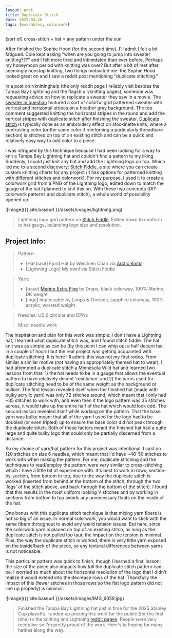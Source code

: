 ```yaml
---
layout: post
title: Duplicate Stitch
date: 2025-04-20
tags: [wearables, colorwork]
---
```


(sort of) cross-stitch + hat = any pattern under the sun


After finished the Sophie Hood (for the second time), I'll admit I felt a bit fatigued. Cole kept asking "when are you going to jump into sweater knitting???" and I felt more tired and intimidated than ever before. Perhaps my honeymoon period with knitting was over? But after a bit of rest after seemingly nonstop knitting, two things motivated me: the Sophie Hood looked great on and I saw a reddit post mentioning "duplicate stitching."


In a post on r/knittinghelp (the only reddit page I reliably visit besides the Tampa Bay Lightning and the flagship r/knitting pages), someone was requesting advice on how to replicate a sweater they saw in a movie. The [sweater in question](https://www.reddit.com/r/knittinghelp/comments/1k14mei/jenny_slates_dying_for_sex_sweater_hard_to/) featured a sort of colorful grid patterned sweater with vertical and horizontal stripes on a heather gray background. The top comment suggested knitting the horizontal stripes in the round and add the vertical stripes with duplicate stitch after finishing the sweater. [Duplicate stitch](https://www.purlsoho.com/create/duplicate-stitch/?srsltid=AfmBOoozoKpMINJ3sivjAmlJV6oF400UCXSv6sdaMgfQrewyaa2HdTHs) is typically done as an embroidery effect on stockinette knits, where a contrasting color (or the same color if reinforcing a particularly threadbare section) is stitched on top of an existing stitch and can be a quick and relatively easy way to add color to a piece. 

I was intrigued by this technique because I had been looking for a way to knit a Tampa Bay Lightning hat and couldn't find a pattern to my liking. Suddenly, I could just knit any hat and add the Lightning logo on top. Which led me to a second discovery: [Stitch Fiddle](https://www.stitchfiddle.com/en), a site where you can create custom knitting charts for any project (it has options for patterned knitting with different stitches and colorwork). For my purpose, I used it to create a colorwork grid from a PNG of the Lightning logo, edited down to match the gauge of the hat I planned to knit this on. With these two concepts (DIY colorwork patterns and duplicate stitch), a whole world of possibility opened up. 


![image]({{ site.baseurl }}/assets/images/lightning.png)

> Lightning logo grid pattern on [Stitch Fiddle](https://www.stitchfiddle.com/en). Edited down to conform to hat gauge, balancing logo size and resolution. 


## Project Info: 
> Pattern: 
> - [Hat base] Fjord Hat by Weichien Chan via [Arctic Knits](https://saskie.co/arctic-knits))
> - [Lightning Logo] My own! via Stitch Fiddle 

> Yarn: 
> - [base] [Merino Extra Fine](https://www.garnstudio.com/yarn.php?show=drops-merino-extra-fine&cid=19) by Drops, black colorway, 100% Merino, DK weight
> - [logo] Impeccable by Loops & Threads, sapphire colorway, 100% acrylic, worsted weight

> Needles: US 6 circular and DPNs

> Misc: needle work


The inspiration and plan for this work was simple: I don't have a Lightning hat, I learned what duplicate stitch was, and I found stitch fiddle. The hat knit was as simple as can be (by this point I can whip out a half decent hat in a couple of hours) but the real project was getting acquainted with duplicate stitching. It is here I'll admit: this was not my first rodeo. From similar a similar motive (not having an appropriately themed hat to wear), I had attempted a duplicate stitch a Minnesota Wild hat and learned two lessons from that: 1) the hat needs to be in a gauge that allows the eventual pattern to have relatively decent 'resolution' and 2) the yarns used for duplicate stitching need to be of the same weight as the background or bulkier. The first lesson revealed itself when the finished hat (made with bulky acrylic yarn) was only 72 stitches around, which meant that I only had ~35 stitches to work with, and even then if the logo pattern was 35 stitches across, it would take up the entire half of the hat which would look odd. The second lesson revealed itself while working on the pattern. That the base yarn was bulky meant that all of the yarn I used for the logo had to be doubled (or even tripled) up to ensure the base color did not peak through the duplicate stitch. Both of these factors meant the finished hat had a quite large and quite bulky logo that could only be partially discerned from a distance. 

So my choice of yarn/hat pattern for this project was intentional. I cast on 120 stitches on size 6 needles, which meant that I'd have ~40-50 stitches to work with when making the pattern. For me, duplicate stitching and the techniques to read/employ the pattern were very similar to cross-stitching, which I have a little bit of experience with. It's best to work in rows, section-by-section, from bottom to top, due to the way the duplicate stitch is worked (inserted from behind at the bottom of the stitch, through the two 'legs' of the stitch above, and back through the bottom of the stitch). I found that this results in the most uniform looking V stitches and by working in sections from bottom to top avoids any unnecessary floats on the inside of the hat. 

One bonus with this duplicate stitch technique is that mixing yarn fibers is not so big of an issue. In normal colorwork, you would want to stick with the same fibers throughout to avoid any weird tension issues. But here, since the colorwork yarn is placed on top of an existing stitch, as long as the duplicate stitch is not pulled too taut, the impact on the tension is minimal. Plus, the way the duplicate stitch is worked, there is very little yarn exposed on the inside/back of the piece, so any textural differences between yarns is not noticeable. 

This particular pattern was quick to finish, though I learned a final lesson: the size of the piece also impacts how *tall* the duplicate stitch pattern can be. I worried so much about the horizontal resolution of the logo that I didn't realize it would extend into the decrease rows of the hat. Thankfully the impact of this (fewer stitches in those rows so the flat logo pattern did not line up properly) is minimal.  

![image]({{ site.baseurl }}/assets/images/IMG_6059.jpg)

> Finished the Tampa Bay Lightning hat just in time for the 2025 Stanley Cup playoffs. I ended up posting this work for the public (for the first time) to the knitting and Lightning [reddit pages](https://www.reddit.com/r/TampaBayLightning/comments/1k4kb3d/finished_in_time_for_game_1_battle_of_florida/). People were very receptive so I'm pretty proud of the work. Here's to hoping for many hatties along the way. 



